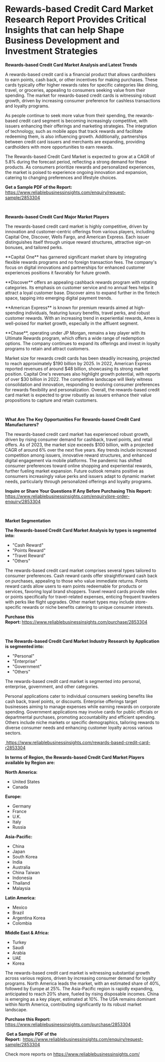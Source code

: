 <p><h1>Rewards-based Credit Card Market Research Report Provides Critical Insights that can help Shape Business Development and Investment Strategies</h1></p><p><strong>Rewards-based Credit Card Market Analysis and Latest Trends</strong></p>
<p><p>A rewards-based credit card is a financial product that allows cardholders to earn points, cash back, or other incentives for making purchases. These cards typically offer higher rewards rates for specific categories like dining, travel, or groceries, appealing to consumers seeking value from their spending. The market for rewards-based credit cards is witnessing robust growth, driven by increasing consumer preference for cashless transactions and loyalty programs.</p><p>As people continue to seek more value from their spending, the rewards-based credit card segment is becoming increasingly competitive, with issuers enhancing their offerings and marketing strategies. The integration of technology, such as mobile apps that track rewards and facilitate redeeming them, is also influencing growth. Additionally, partnerships between credit card issuers and merchants are expanding, providing cardholders with more opportunities to earn rewards. </p><p>The Rewards-based Credit Card Market is expected to grow at a CAGR of 5.8% during the forecast period, reflecting a strong demand for these products. As consumers prioritize rewards and personalized experiences, the market is poised to experience ongoing innovation and expansion, catering to changing preferences and lifestyle choices.</p></p>
<p><strong>Get a Sample PDF of the Report:&nbsp;</strong> <a href="https://www.reliablebusinessinsights.com/enquiry/request-sample/2853304?utm_campaign=2318&utm_medium=2&utm_source=Github&utm_content=ia&utm_term=11032025&utm_id=rewards-based-credit-card">https://www.reliablebusinessinsights.com/enquiry/request-sample/2853304</a></p>
<p>&nbsp;</p>
<p><strong>Rewards-based Credit Card Major Market Players</strong></p>
<p><p>The rewards-based credit card market is highly competitive, driven by innovation and customer-centric offerings from various players, including Capital One, Discover, Wells Fargo, and American Express. Each issuer distinguishes itself through unique reward structures, attractive sign-on bonuses, and tailored perks.</p><p>**Capital One** has garnered significant market share by integrating flexible rewards programs and no foreign transaction fees. The company's focus on digital innovations and partnerships for enhanced customer experiences positions it favorably for future growth.</p><p>**Discover** offers an appealing cashback rewards program with rotating categories. Its emphasis on customer service and no annual fees helps it attract a loyal customer base. Discover aims to expand further in the fintech space, tapping into emerging digital payment trends.</p><p>**American Express** is known for premium rewards aimed at high-spending individuals, featuring luxury benefits, travel perks, and robust customer rewards. With an increasing trend in experiential rewards, Amex is well-poised for market growth, especially in the affluent segment. </p><p>**Chase**, operating under JP Morgan, remains a key player with its Ultimate Rewards program, which offers a wide range of redemption options. The company continues to expand its offerings and invest in loyalty programs to retain and attract customers.</p><p>Market size for rewards credit cards has been steadily increasing, projected to reach approximately $190 billion by 2025. In 2022, American Express reported revenues of around $48 billion, showcasing its strong market position. Capital One's revenues also highlight growth potential, with reports of over $30 billion in 2022. The competitive landscape will likely witness consolidation and innovation, responding to evolving consumer preferences for rewards flexibility and personalization. Overall, the rewards-based credit card market is expected to grow robustly as issuers enhance their value propositions to capture and retain customers.</p></p>
<p>&nbsp;</p>
<p><strong>What Are The Key Opportunities For Rewards-based Credit Card Manufacturers?</strong></p>
<p><p>The rewards-based credit card market has experienced robust growth, driven by rising consumer demand for cashback, travel points, and retail offers. As of 2023, the market size exceeds $100 billion, with a projected CAGR of around 6% over the next five years. Key trends include increased competition among issuers, innovative reward structures, and enhanced digital engagement via mobile platforms. The pandemic has shifted consumer preferences toward online shopping and experiential rewards, further fueling market expansion. Future outlook remains positive as consumers increasingly value perks and issuers adapt to dynamic market needs, particularly through personalized offerings and loyalty programs.</p></p>
<p><strong>Inquire or Share Your Questions If Any Before Purchasing This Report:</strong> <a href="https://www.reliablebusinessinsights.com/enquiry/pre-order-enquiry/2853304?utm_campaign=2318&utm_medium=2&utm_source=Github&utm_content=ia&utm_term=11032025&utm_id=rewards-based-credit-card">https://www.reliablebusinessinsights.com/enquiry/pre-order-enquiry/2853304</a></p>
<p>&nbsp;</p>
<p><strong>Market Segmentation</strong></p>
<p><strong>The Rewards-based Credit Card Market Analysis by types is segmented into:</strong></p>
<p><ul><li>"Cash Reward"</li><li>"Points Reward"</li><li>"Travel Reward"</li><li>"Others"</li></ul></p>
<p><p>The rewards-based credit card market comprises several types tailored to consumer preferences. Cash reward cards offer straightforward cash back on purchases, appealing to those who value immediate returns. Points reward cards allow users to earn points redeemable for products or services, favoring loyal brand shoppers. Travel reward cards provide miles or points specifically for travel-related expenses, enticing frequent travelers with perks like flight upgrades. Other market types may include store-specific rewards or niche benefits catering to unique consumer interests.</p></p>
<p><strong>Purchase this Report:&nbsp;</strong><a href="https://www.reliablebusinessinsights.com/purchase/2853304?utm_campaign=2318&utm_medium=2&utm_source=Github&utm_content=ia&utm_term=11032025&utm_id=rewards-based-credit-card">https://www.reliablebusinessinsights.com/purchase/2853304</a></p>
<p>&nbsp;</p>
<p><strong>The Rewards-based Credit Card Market Industry Research by Application is segmented into:</strong></p>
<p><ul><li>"Personal"</li><li>"Enterprise"</li><li>"Government"</li><li>"Others"</li></ul></p>
<p><p>The rewards-based credit card market is segmented into personal, enterprise, government, and other categories. </p><p>Personal applications cater to individual consumers seeking benefits like cash back, travel points, or discounts. Enterprise offerings target businesses aiming to manage expenses while earning rewards on corporate spending. Government applications may involve cards for public officials or departmental purchases, promoting accountability and efficient spending. Others include niche markets or specific demographics, tailoring rewards to diverse consumer needs and enhancing customer loyalty across various sectors.</p></p>
<p><a href="https://www.reliablebusinessinsights.com/rewards-based-credit-card-r2853304?utm_campaign=2318&utm_medium=2&utm_source=Github&utm_content=ia&utm_term=11032025&utm_id=rewards-based-credit-card">&nbsp;https://www.reliablebusinessinsights.com/rewards-based-credit-card-r2853304</a></p>
<p><strong>In terms of Region, the Rewards-based Credit Card Market Players available by Region are:</strong></p>
<p>
    <p> <strong> North America: </strong>
        <ul>
            <li>United States</li>
            <li>Canada</li>
        </ul>
        </p> 
    <p> <strong> Europe: </strong>
        <ul>
            <li>Germany</li>
            <li>France</li>
            <li>U.K.</li>
            <li>Italy</li>
            <li>Russia</li>
        </ul>
        </p> 
    <p> <strong> Asia-Pacific: </strong>
        <ul>
            <li>China</li>
            <li>Japan</li>
            <li>South Korea</li>
            <li>India</li>
            <li>Australia</li>
            <li>China Taiwan</li>
            <li>Indonesia</li>
            <li>Thailand</li>
            <li>Malaysia</li>
        </ul>
        </p> 
    <p> <strong> Latin America: </strong>
        <ul>
            <li>Mexico</li>
            <li>Brazil</li>
            <li>Argentina Korea</li>
            <li>Colombia</li>
        </ul>
        </p> 
    <p> <strong> Middle East & Africa: </strong>
        <ul>
            <li>Turkey</li>
            <li>Saudi</li>
            <li>Arabia</li>
            <li>UAE</li>
            <li>Korea</li>
        </ul>
    </p>
    </p>
<p><p>The rewards-based credit card market is witnessing substantial growth across various regions, driven by increasing consumer demand for loyalty programs. North America leads the market, with an estimated share of 40%, followed by Europe at 25%. The Asia-Pacific region is rapidly expanding, anticipated to reach 20% share, fueled by rising disposable incomes. China is emerging as a key player, estimated at 10%. The USA remains dominant within North America, contributing significantly to its robust market landscape.</p></p>
<p><strong>Purchase this Report: </strong><a href="https://www.reliablebusinessinsights.com/purchase/2853304?utm_campaign=2318&utm_medium=2&utm_source=Github&utm_content=ia&utm_term=11032025&utm_id=rewards-based-credit-card">https://www.reliablebusinessinsights.com/purchase/2853304</a></p>
<p>&nbsp;<strong>Get a Sample PDF of the Report:&nbsp;&nbsp;</strong><a href="https://www.reliablebusinessinsights.com/enquiry/request-sample/2853304?utm_campaign=2318&utm_medium=2&utm_source=Github&utm_content=ia&utm_term=11032025&utm_id=rewards-based-credit-card">https://www.reliablebusinessinsights.com/enquiry/request-sample/2853304</a></p>
<p><strong></strong></p>
<p>Check more reports on <a href="https://www.reliablebusinessinsights.com/?utm_campaign=2318&utm_medium=2&utm_source=Github&utm_content=ia&utm_term=11032025&utm_id=rewards-based-credit-card">https://www.reliablebusinessinsights.com/</a></p>